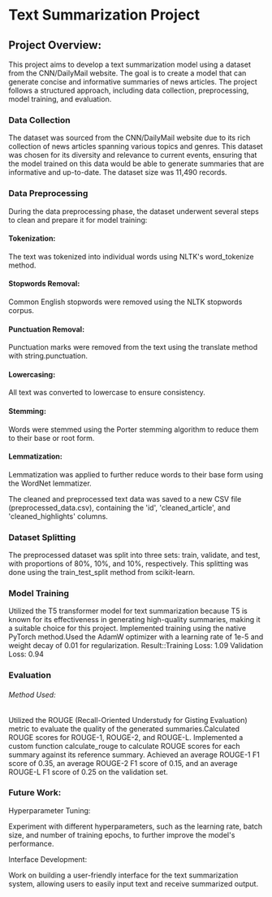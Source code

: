 # Text Summarization Project

## Project Overview:

This project aims to develop a text summarization model using a dataset from the CNN/DailyMail website. The goal is to create a model that can generate concise and informative summaries of news articles. The project follows a structured approach, including data collection, preprocessing, model training, and evaluation.

### Data Collection

The dataset was sourced from the CNN/DailyMail website due to its rich collection of news articles spanning various topics and genres. This dataset was chosen for its diversity and relevance to current events, ensuring that the model trained on this data would be able to generate summaries that are informative and up-to-date. The dataset size was 11,490 records. 

### Data Preprocessing

During the data preprocessing phase, the dataset underwent several steps to clean and prepare it for model training:

#### Tokenization: 
The text was tokenized into individual words using NLTK's word_tokenize method.
#### Stopwords Removal:
Common English stopwords were removed using the NLTK stopwords corpus.
#### Punctuation Removal: 
Punctuation marks were removed from the text using the translate method with string.punctuation.
#### Lowercasing:
All text was converted to lowercase to ensure consistency.
#### Stemming: 
Words were stemmed using the Porter stemming algorithm to reduce them to their base or root form.
#### Lemmatization:
Lemmatization was applied to further reduce words to their base form using the WordNet lemmatizer.

The cleaned and preprocessed text data was saved to a new CSV file (preprocessed_data.csv), containing the 'id', 'cleaned_article', and 'cleaned_highlights' columns.

### Dataset Splitting

The preprocessed dataset was split into three sets: train, validate, and test, with proportions of 80%, 10%, and 10%, respectively. This splitting was done using the train_test_split method from scikit-learn.

### Model Training

Utilized the T5 transformer model for text summarization because T5 is known for its effectiveness in generating high-quality summaries, making it a suitable choice for this project.
Implemented training using the native PyTorch method.Used the AdamW optimizer with a learning rate of 1e-5 and weight decay of 0.01 for regularization.
Result::Training Loss: 1.09                                                                                                Validation Loss: 0.94

### Evaluation

###### Method Used:

Utilized the ROUGE (Recall-Oriented Understudy for Gisting Evaluation) metric to evaluate the quality of the generated summaries.Calculated ROUGE scores for ROUGE-1, ROUGE-2, and ROUGE-L.
Implemented a custom function calculate_rouge to calculate ROUGE scores for each summary against its reference summary.
Achieved an average ROUGE-1 F1 score of 0.35, an average ROUGE-2 F1 score of 0.15, and an average ROUGE-L F1 score of 0.25 on the validation set.

### Future Work:

Hyperparameter Tuning:

Experiment with different hyperparameters, such as the learning rate, batch size, and number of training epochs, to further improve the model's performance.

Interface Development:

Work on building a user-friendly interface for the text summarization system, allowing users to easily input text and receive summarized output.
